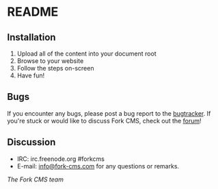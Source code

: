 # README #

## Installation

1. Upload all of the content into your document root
3. Browse to your website
4. Follow the steps on-screen
5. Have fun!


## Bugs

If you encounter any bugs, please post a bug report to the [bugtracker](http://bugtracker.fork-cms.com).
If you're stuck or would like to discuss Fork CMS, check out the [forum](http://forum.fork-cms.com)!

## Discussion
- IRC: irc.freenode.org #forkcms
- E-mail: <info@fork-cms.com> for any questions or remarks.



_The Fork CMS team_
